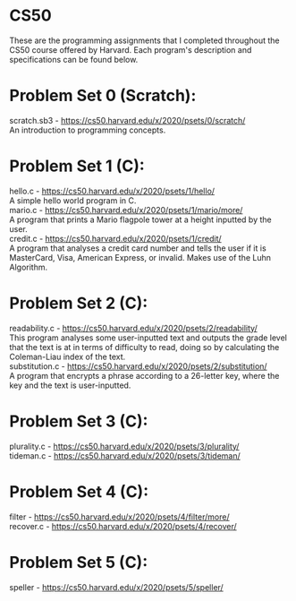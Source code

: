 # CS50
These are the programming assignments that I completed throughout the CS50 course offered by Harvard. Each program's description and specifications can be found below.

# Problem Set 0 (Scratch):
scratch.sb3 - https://cs50.harvard.edu/x/2020/psets/0/scratch/<br />
An introduction to programming concepts.<br />

# Problem Set 1 (C):
hello.c - https://cs50.harvard.edu/x/2020/psets/1/hello/<br />
A simple hello world program in C.<br />
mario.c - https://cs50.harvard.edu/x/2020/psets/1/mario/more/<br />
A program that prints a Mario flagpole tower at a height inputted by the user.<br />
credit.c - https://cs50.harvard.edu/x/2020/psets/1/credit/<br />
A program that analyses a credit card number and tells the user if it is MasterCard, Visa, American Express, or invalid. Makes use of the Luhn Algorithm.<br />

# Problem Set 2 (C):
readability.c - https://cs50.harvard.edu/x/2020/psets/2/readability/<br />
This program analyses some user-inputted text and outputs the grade level that the text is at in terms of difficulty to read, doing so by calculating the Coleman-Liau index of the text.<br />
substitution.c - https://cs50.harvard.edu/x/2020/psets/2/substitution/<br />
A program that encrypts a phrase according to a 26-letter key, where the key and the text is user-inputted.<br />

# Problem Set 3 (C):
plurality.c - https://cs50.harvard.edu/x/2020/psets/3/plurality/<br />
tideman.c - https://cs50.harvard.edu/x/2020/psets/3/tideman/<br />

# Problem Set 4 (C):
filter - https://cs50.harvard.edu/x/2020/psets/4/filter/more/<br />
recover.c - https://cs50.harvard.edu/x/2020/psets/4/recover/<br />

# Problem Set 5 (C):
speller - https://cs50.harvard.edu/x/2020/psets/5/speller/<br />
